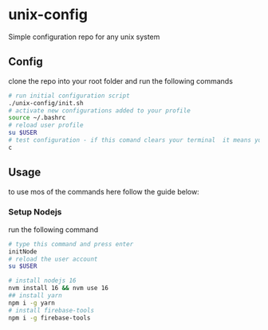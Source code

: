 # unix-config
Simple configuration repo for any unix system

## Config
clone the repo into your root folder  and run the following commands
```bash
# run initial configuration script
./unix-config/init.sh
# activate new configurations added to your profile
source ~/.bashrc
# reload user profile
su $USER 
# test configuration - if this comand clears your terminal  it means you are done. your system is set properly.
c
```

## Usage 
to use mos of the commands here follow the guide below:

### Setup Nodejs
run the following command
```bash
# type this command and press enter
initNode
# reload the user account
su $USER

# install nodejs 16
nvm install 16 && nvm use 16
## install yarn
npm i -g yarn
# install firebase-tools
npm i -g firebase-tools


```
